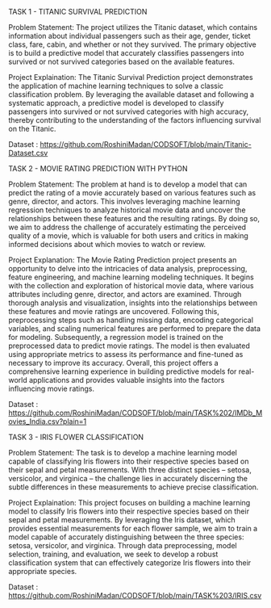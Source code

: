 TASK 1 - TITANIC SURVIVAL PREDICTION

Problem Statement:
The project utilizes the Titanic dataset, which contains information about individual passengers such as their age, gender, ticket class, fare, cabin, and whether or not they survived. 
The primary objective is to build a predictive model that accurately classifies passengers into survived or not survived categories based on the available features.

Project Explaination:
The Titanic Survival Prediction project demonstrates the application of machine learning techniques to solve a classic classification problem. By leveraging the available dataset and following a systematic approach, a predictive model is developed to classify passengers into survived or not survived categories with high accuracy,
thereby contributing to the understanding of the factors influencing survival on the Titanic.

Dataset : https://github.com/RoshiniMadan/CODSOFT/blob/main/Titanic-Dataset.csv

TASK 2 - MOVIE RATING PREDICTION WITH PYTHON

Problem Statement:
The problem at hand is to develop a model that can predict the rating of a movie accurately based on various features such as genre, director, and actors. This involves leveraging machine learning regression techniques to analyze historical movie data and uncover the relationships between these features and the resulting ratings. By doing so, we aim to address the challenge of accurately estimating the perceived quality of a movie, which is valuable for both users and critics in making informed decisions about which movies to watch or review.

Project Explanation:
The Movie Rating Prediction project presents an opportunity to delve into the intricacies of data analysis, preprocessing, feature engineering, and machine learning modeling techniques. It begins with the collection and exploration of historical movie data, where various attributes including genre, director, and actors are examined. Through thorough analysis and visualization, insights into the relationships between these features and movie ratings are uncovered. Following this, preprocessing steps such as handling missing data, encoding categorical variables, and scaling numerical features are performed to prepare the data for modeling. Subsequently, a regression model is trained on the preprocessed data to predict movie ratings. The model is then evaluated using appropriate metrics to assess its performance and fine-tuned as necessary to improve its accuracy. Overall, this project offers a comprehensive learning experience in building predictive models for real-world applications and provides valuable insights into the factors influencing movie ratings.

Dataset : https://github.com/RoshiniMadan/CODSOFT/blob/main/TASK%202/IMDb_Movies_India.csv?plain=1

TASK 3 - IRIS FLOWER CLASSIFICATION

Problem Statement:
The task is to develop a machine learning model capable of classifying Iris flowers into their respective species based on their sepal and petal measurements. With three distinct species – setosa, versicolor, and virginica – the challenge lies in accurately discerning the subtle differences in these measurements to achieve precise classification.

Project Explaination:
This project focuses on building a machine learning model to classify Iris flowers into their respective species based on their sepal and petal measurements. By leveraging the Iris dataset, which provides essential measurements for each flower sample, we aim to train a model capable of accurately distinguishing between the three species: setosa, versicolor, and virginica. Through data preprocessing, model selection, training, and evaluation, we seek to develop a robust classification system that can effectively categorize Iris flowers into their appropriate species.

Dataset : https://github.com/RoshiniMadan/CODSOFT/blob/main/TASK%203/IRIS.csv

